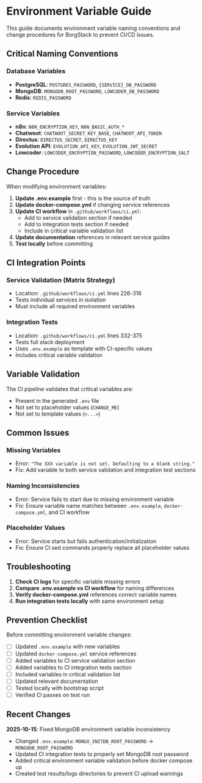 # Environment Variable Guide

This guide documents environment variable naming conventions and change procedures for BorgStack to prevent CI/CD issues.

## Critical Naming Conventions

### Database Variables
- **PostgreSQL**: `POSTGRES_PASSWORD`, `{SERVICE}_DB_PASSWORD`
- **MongoDB**: `MONGODB_ROOT_PASSWORD`, `LOWCODER_DB_PASSWORD`
- **Redis**: `REDIS_PASSWORD`

### Service Variables
- **n8n**: `N8N_ENCRYPTION_KEY`, `N8N_BASIC_AUTH_*`
- **Chatwoot**: `CHATWOOT_SECRET_KEY_BASE`, `CHATWOOT_API_TOKEN`
- **Directus**: `DIRECTUS_SECRET`, `DIRECTUS_KEY`
- **Evolution API**: `EVOLUTION_API_KEY`, `EVOLUTION_JWT_SECRET`
- **Lowcoder**: `LOWCODER_ENCRYPTION_PASSWORD`, `LOWCODER_ENCRYPTION_SALT`

## Change Procedure

When modifying environment variables:

1. **Update .env.example** first - this is the source of truth
2. **Update docker-compose.yml** if changing service references
3. **Update CI workflow** in `.github/workflows/ci.yml`:
   - Add to service validation section if needed
   - Add to integration tests section if needed
   - Include in critical variable validation list
4. **Update documentation** references in relevant service guides
5. **Test locally** before committing

## CI Integration Points

### Service Validation (Matrix Strategy)
- Location: `.github/workflows/ci.yml` lines 226-316
- Tests individual services in isolation
- Must include all required environment variables

### Integration Tests
- Location: `.github/workflows/ci.yml` lines 332-375
- Tests full stack deployment
- Uses `.env.example` as template with CI-specific values
- Includes critical variable validation

## Variable Validation

The CI pipeline validates that critical variables are:
- Present in the generated `.env` file
- Not set to placeholder values (`CHANGE_ME`)
- Not set to template values (`<...>`)

## Common Issues

### Missing Variables
- Error: `"The XXX variable is not set. Defaulting to a blank string."`
- Fix: Add variable to both service validation and integration test sections

### Naming Inconsistencies
- Error: Service fails to start due to missing environment variable
- Fix: Ensure variable name matches between `.env.example`, `docker-compose.yml`, and CI workflow

### Placeholder Values
- Error: Service starts but fails authentication/initialization
- Fix: Ensure CI sed commands properly replace all placeholder values

## Troubleshooting

1. **Check CI logs** for specific variable missing errors
2. **Compare .env.example vs CI workflow** for naming differences
3. **Verify docker-compose.yml** references correct variable names
4. **Run integration tests locally** with same environment setup

## Prevention Checklist

Before committing environment variable changes:

- [ ] Updated `.env.example` with new variables
- [ ] Updated `docker-compose.yml` service references
- [ ] Added variables to CI service validation section
- [ ] Added variables to CI integration tests section
- [ ] Included variables in critical validation list
- [ ] Updated relevant documentation
- [ ] Tested locally with bootstrap script
- [ ] Verified CI passes on test run

## Recent Changes

**2025-10-15**: Fixed MongoDB environment variable inconsistency
- Changed `.env.example`: `MONGO_INITDB_ROOT_PASSWORD` → `MONGODB_ROOT_PASSWORD`
- Updated CI integration tests to properly set MongoDB root password
- Added critical environment variable validation before docker compose up
- Created test results/logs directories to prevent CI upload warnings
